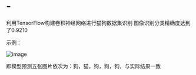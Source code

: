 # -
利用TensorFlow构建卷积神经网络进行猫狗数据集识别
图像识别分类精确度达到了0.9210

示例：

![image](https://user-images.githubusercontent.com/75011654/225787649-779219a9-ffc1-47b7-a3e3-e6f2749c19ee.png)

即模型预测五张图片依次为：狗，猫，狗，狗，狗，与实际结果一致

